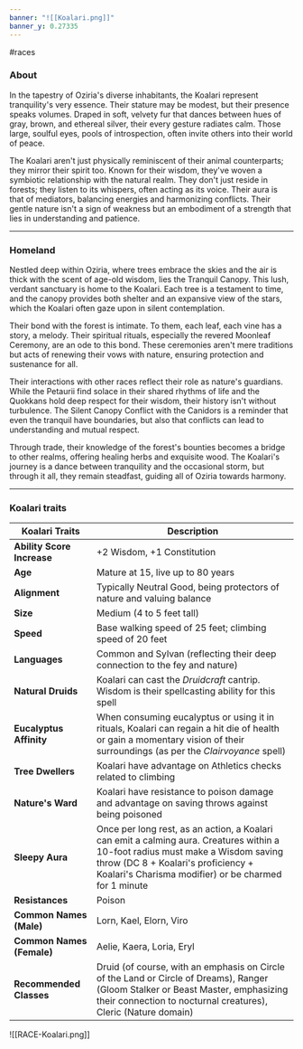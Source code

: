 ```yaml
---
banner: "![[Koalari.png]]"
banner_y: 0.27335
---
```

#races

### About

In the tapestry of Oziria's diverse inhabitants, the Koalari represent tranquility's very essence. Their stature may be modest, but their presence speaks volumes. Draped in soft, velvety fur that dances between hues of gray, brown, and ethereal silver, their every gesture radiates calm. Those large, soulful eyes, pools of introspection, often invite others into their world of peace.

The Koalari aren't just physically reminiscent of their animal counterparts; they mirror their spirit too. Known for their wisdom, they've woven a symbiotic relationship with the natural realm. They don't just reside in forests; they listen to its whispers, often acting as its voice. Their aura is that of mediators, balancing energies and harmonizing conflicts. Their gentle nature isn't a sign of weakness but an embodiment of a strength that lies in understanding and patience.

-----
### Homeland

Nestled deep within Oziria, where trees embrace the skies and the air is thick with the scent of age-old wisdom, lies the Tranquil Canopy. This lush, verdant sanctuary is home to the Koalari. Each tree is a testament to time, and the canopy provides both shelter and an expansive view of the stars, which the Koalari often gaze upon in silent contemplation.

Their bond with the forest is intimate. To them, each leaf, each vine has a story, a melody. Their spiritual rituals, especially the revered Moonleaf Ceremony, are an ode to this bond. These ceremonies aren't mere traditions but acts of renewing their vows with nature, ensuring protection and sustenance for all.

Their interactions with other races reflect their role as nature's guardians. While the Petaurii find solace in their shared rhythms of life and the Quokkans hold deep respect for their wisdom, their history isn't without turbulence. The Silent Canopy Conflict with the Canidors is a reminder that even the tranquil have boundaries, but also that conflicts can lead to understanding and mutual respect.

Through trade, their knowledge of the forest's bounties becomes a bridge to other realms, offering healing herbs and exquisite wood. The Koalari's journey is a dance between tranquility and the occasional storm, but through it all, they remain steadfast, guiding all of Oziria towards harmony.

-----
### Koalari traits

|**Koalari Traits**|**Description**|
|---|---|
|**Ability Score Increase**|+2 Wisdom, +1 Constitution|
|**Age**|Mature at 15, live up to 80 years|
|**Alignment**|Typically Neutral Good, being protectors of nature and valuing balance|
|**Size**|Medium (4 to 5 feet tall)|
|**Speed**|Base walking speed of 25 feet; climbing speed of 20 feet|
|**Languages**|Common and Sylvan (reflecting their deep connection to the fey and nature)|
|**Natural Druids**|Koalari can cast the _Druidcraft_ cantrip. Wisdom is their spellcasting ability for this spell|
|**Eucalyptus Affinity**|When consuming eucalyptus or using it in rituals, Koalari can regain a hit die of health or gain a momentary vision of their surroundings (as per the _Clairvoyance_ spell)|
|**Tree Dwellers**|Koalari have advantage on Athletics checks related to climbing|
|**Nature's Ward**|Koalari have resistance to poison damage and advantage on saving throws against being poisoned|
|**Sleepy Aura**|Once per long rest, as an action, a Koalari can emit a calming aura. Creatures within a 10-foot radius must make a Wisdom saving throw (DC 8 + Koalari's proficiency + Koalari's Charisma modifier) or be charmed for 1 minute|
|**Resistances**|Poison|
|**Common Names (Male)**|Lorn, Kael, Elorn, Viro|
|**Common Names (Female)**|Aelie, Kaera, Loria, Eryl|
|**Recommended Classes**|Druid (of course, with an emphasis on Circle of the Land or Circle of Dreams), Ranger (Gloom Stalker or Beast Master, emphasizing their connection to nocturnal creatures), Cleric (Nature domain)|

![[RACE-Koalari.png]]